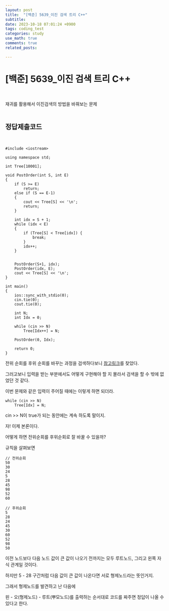 ```yaml
---
layout: post
title:  "[백준] 5639_이진 검색 트리 C++"
subtitle:   
date: 2023-10-18 07:01:24 +0900
tags: coding_test
categories: study
use_math: true
comments: true
related_posts:

---
```


# [백준] 5639_이진 검색 트리 C++<br/>
<br/>

재귀를 활용해서 이진검색의 방법을 바꿔보는 문제<br/>
<br/>

## 정답제출코드<br/>
<br/>

```
#include <iostream>

using namespace std;

int Tree[10001];

void PostOrder(int S, int E)
{
    if (S >= E)
        return;
    else if (S == E-1)
    {
        cout << Tree[S] << '\n';
        return;
    }

    int idx = S + 1;
    while (idx < E)
    {
        if (Tree[S] < Tree[idx]) {
			break;
		}
		idx++;
    }


    PostOrder(S+1, idx);
    PostOrder(idx, E);
    cout << Tree[S] << '\n';
}

int main()
{
    ios::sync_with_stdio(0);
    cin.tie(0);
    cout.tie(0);

    int N;
    int Idx = 0;

    while (cin >> N)
        Tree[Idx++] = N;

    PostOrder(0, Idx);

    return 0;
}
```

전위 순회를 후위 순회를 바꾸는 과정을 검색하다보니 [참고링크](https://ongveloper.tistory.com/295)를 찾았다.<br/>

그러고보니 입력을 받는 부분에서도 어떻게 구현해야 할 지 몰라서 검색을 할 수 밖에 없었던 것 같다.<br/>

이번 문제와 같은 입력이 주어질 때에는 이렇게 하면 되더라.

```
while (cin >> N)
	Tree[Idx] = N;
```

cin >> N이 true가 되는 동안에는 계속 하도록 말이지.<br/>

자! 이제 본론이다. <br/>

어떻게 하면 전위순회를 후위순회로 잘 바꿀 수 있을까?<br/>

규칙을 살펴보면

```
// 전위순회
50
30
24
5
28
45
98
52
60

// 후위순회
5
28
24
45
30
60
52
98
50
```
이전 노드보다 다음 노드 값이 큰 값이 나오기 전까지는 모두 루트노드, 그리고 왼쪽 자식 관계일 것이다.<br/>

하지만 5 - 28 구간처럼 다음 값이 큰 값이 나온다면 서로 형제노드라는 뜻인거지.<br/>

그래서 형제노드를 발견하고 난 다음에<br/>

왼 - 오(형제노드) - 루트(뿌모노드)를 출력하는 순서대로 코드를 짜주면 정답이 나올 수 있다고 한다.<br/>